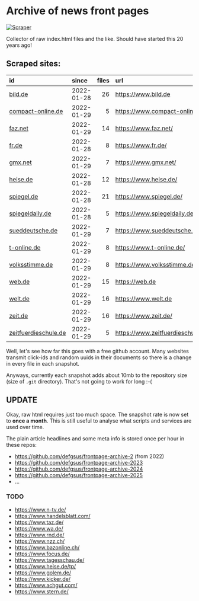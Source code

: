# Archive of news front pages

[![Scraper](https://github.com/defgsus/frontpage-archive/actions/workflows/scraper.yml/badge.svg)](https://github.com/defgsus/teletext-archive/actions/workflows/scraper.yml)

Collector of raw index.html files and the like.
Should have started this 20 years ago! 


## Scraped sites:

| id                                                          | since      |   files | url                              |
|:------------------------------------------------------------|:-----------|--------:|:---------------------------------|
| [bild.de](docs/snapshots/bild.de)                           | 2022-01-28 |      26 | https://www.bild.de              |
| [compact-online.de](docs/snapshots/compact-online.de)       | 2022-01-29 |       5 | https://www.compact-online.de/   |
| [faz.net](docs/snapshots/faz.net)                           | 2022-01-29 |      14 | https://www.faz.net/             |
| [fr.de](docs/snapshots/fr.de)                               | 2022-01-28 |       8 | https://www.fr.de/               |
| [gmx.net](docs/snapshots/gmx.net)                           | 2022-01-29 |       7 | https://www.gmx.net/             |
| [heise.de](docs/snapshots/heise.de)                         | 2022-01-28 |      12 | https://www.heise.de/            |
| [spiegel.de](docs/snapshots/spiegel.de)                     | 2022-01-28 |      21 | https://www.spiegel.de/          |
| [spiegeldaily.de](docs/snapshots/spiegeldaily.de)           | 2022-01-28 |       5 | https://www.spiegeldaily.de/     |
| [sueddeutsche.de](docs/snapshots/sueddeutsche.de)           | 2022-01-29 |       7 | https://www.sueddeutsche.de/     |
| [t-online.de](docs/snapshots/t-online.de)                   | 2022-01-29 |       8 | https://www.t-online.de/         |
| [volksstimme.de](docs/snapshots/volksstimme.de)             | 2022-01-29 |       8 | https://www.volksstimme.de/      |
| [web.de](docs/snapshots/web.de)                             | 2022-01-29 |      15 | https://web.de                   |
| [welt.de](docs/snapshots/welt.de)                           | 2022-01-29 |      16 | https://www.welt.de              |
| [zeit.de](docs/snapshots/zeit.de)                           | 2022-01-29 |      16 | https://www.zeit.de/             |
| [zeitfuerdieschule.de](docs/snapshots/zeitfuerdieschule.de) | 2022-01-29 |       5 | https://www.zeitfuerdieschule.de |


Well, let's see how far this goes with a free github account. 
Many websites transmit click-ids and random uuids in their
documents so there is a change in every file in each snapshot. 

Anyways, currently each snapshot adds about 10mb to the
repository size (size of `.git` directory). That's not going
to work for long :-(

## UPDATE

Okay, raw html requires just too much space. The snapshot rate is now set
to **once a month**. This is still useful to analyse what scripts and services are used over time.

The plain article headlines and some meta info is stored once per hour in these repos: 

- https://github.com/defgsus/frontpage-archive-2 (from 2022)
- https://github.com/defgsus/frontpage-archive-2023
- https://github.com/defgsus/frontpage-archive-2024
- https://github.com/defgsus/frontpage-archive-2025
- ...


### TODO

- https://www.n-tv.de/
- https://www.handelsblatt.com/
- https://www.taz.de/
- https://www.wa.de/
- https://www.rnd.de/
- https://www.nzz.ch/
- https://www.bazonline.ch/
- https://www.focus.de/
- https://www.tagesschau.de/
- https://www.heise.de/tp/
- https://www.golem.de/
- https://www.kicker.de/
- https://www.achgut.com/
- https://www.stern.de/
